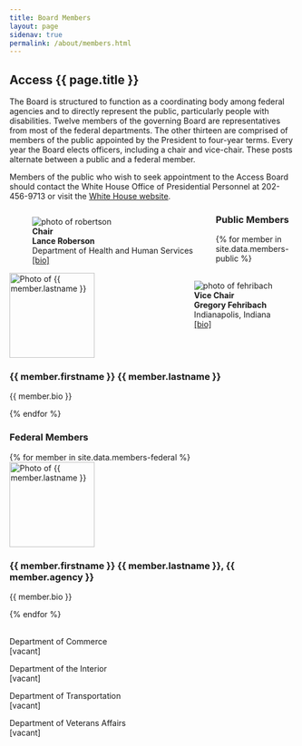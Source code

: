 ```yaml
---
title: Board Members
layout: page
sidenav: true
permalink: /about/members.html
---
```


## Access {{ page.title }}

The Board is structured to function as a coordinating body among federal agencies and to directly represent the public, particularly people with disabilities.  Twelve members of the governing Board are representatives from most of the federal departments.  The other thirteen are comprised of members of the public appointed by the President to four-year terms.  Every year the Board elects officers, including a chair and vice-chair.  These posts alternate between a public and a federal member.

Members of the public who wish to seek appointment to the Access Board should contact the White House Office of Presidential Personnel at 202-456-9713 or visit the [White House website](https://apply.whitehouse.gov).

<figure style="display:block; float:left">
    <img src="{{ site.baseurl }}/images/robertson-hhs.jpg" alt="photo of robertson">
    <figcaption style="margin-left:auto; margin-right:right">
        <strong>Chair <br />
        Lance Roberson</strong> <br />
        Department of Health and Human Services <br />
        <a href="#robertson">[bio]</a>
    </figcaption>
</figure>
<figure style="display:block; float:right">
    <img src="{{ site.baseurl }}/images/fehribach.jpg" alt="photo of fehribach">
    <figcaption style="margin-left:auto; margin-right:right">
        <strong>Vice Chair <br />
        Gregory Fehribach</strong> <br />
        Indianapolis, Indiana <br />
        <a href="#fehribach">[bio]</a>
    </figcaption>
</figure>

### Public Members

<section class="usa-graphic-list usa-section">
    <div class="grid-container maxw-desktop">
        {% for member in site.data.members-public %}
        <div class="usa-media-block tablet:grid-col" id="{{ member.lastname }}">
            <img src="{{ site.baseurl }}/images/{{ member.image-file }}"
                class="usa-media-block__img circle-15 border-2px" alt="Photo of {{ member.lastname }}" width="150">
            <div class="usa-media-block__body">
                <h3 class="usa-graphic-list__heading">{{ member.firstname }} {{ member.lastname }}</h3>
                <p> {{ member.bio }} </p>
            </div>
        </div>
        {% endfor %}
    </div>
</section>

### Federal Members

<section class="usa-graphic-list usa-section">
    <div class="grid-container maxw-desktop">
        {% for member in site.data.members-federal %}
        <div class="usa-media-block tablet:grid-col" id="{{ member.lastname }}">
            <img src="{{ site.baseurl }}/images/{{ member.image-file }}"
                class="usa-media-block__img circle-15 border-2px" alt="Photo of {{ member.lastname }}" width="150">
            <div class="usa-media-block__body">
                <h3 class="usa-graphic-list__heading">{{ member.firstname }} {{ member.lastname }}, {{ member.agency }}</h3>
                <p> {{ member.bio }} </p>
            </div>
        </div>
        {% endfor %}
        <div class="usa-media-block tablet:grid-col"> &nbsp; 
            <div class="usa-media-block__body">
                <p> Department of Commerce <br />
                    [vacant]
                </p>
                <p> Department of the Interior <br />
                    [vacant]
                </p>
                <p> Department of Transportation <br />
                    [vacant]
                </p> 
                <p> Department of Veterans Affairs <br />
                    [vacant]
                </p>   
            </div>
        </div>
    </div>
</section>
